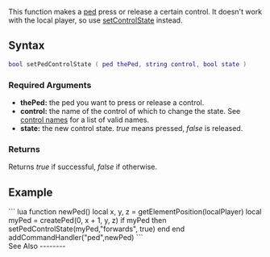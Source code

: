 This function makes a [ped](/ped.md "wikilink") press or release a certain control. It doesn't work with the local player, so use [setControlState](/setControlState.md "wikilink") instead.

Syntax
------

``` lua
bool setPedControlState ( ped thePed, string control, bool state )
```

### Required Arguments

-   **thePed:** the ped you want to press or release a control.
-   **control:** the name of the control of which to change the state. See [control names](/control_names.md "wikilink") for a list of valid names.
-   **state:** the new control state. *true* means pressed, *false* is released.

### Returns

Returns *true* if successful, *false* if otherwise.

Example
-------

<section name="Client" class="client" show="true">
``` lua
function newPed()
  local x, y, z = getElementPosition(localPlayer)
  local myPed = createPed(0, x + 1, y, z)
  if myPed then 
    setPedControlState(myPed,"forwards", true)
  end 
end
addCommandHandler("ped",newPed)
```

</section>
See Also
--------
